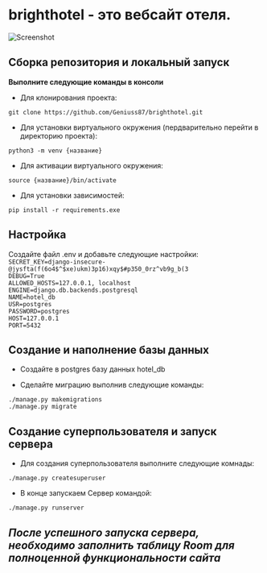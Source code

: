 # brighthotel - это вебсайт отеля.
![Screenshot](https://user-images.githubusercontent.com/116701462/209672451-94193f5c-c09c-4b18-906c-12060c9b3fc8.png)

## Сборка репозитория и локальный запуск
**Выполните следующие команды в консоли**     
- Для клонирования проекта:

`git clone https://github.com/Geniuss87/brighthotel.git`  

- Для установки виртуального окружения (пердварительно перейти в директорию проекта):

`python3 -m venv {название}` 

- Для активации виртуального окружения:

`source {название}/bin/activate`

- Для установки зависимостей:

`pip install -r requirements.exe`

## Настройка
Создайте файл .env и добавьте следующие настройки:   
`SECRET_KEY=django-insecure-@jysfta(f(6o4$^$xe)ukm)3p16)xqy$#p350_0rz^vb9g_b(3`   
`DEBUG=True`   
`ALLOWED_HOSTS=127.0.0.1, localhost`   
`ENGINE=django.db.backends.postgresql`   
`NAME=hotel_db`   
`USR=postgres`   
`PASSWORD=postgres`   
`HOST=127.0.0.1`   
`PORT=5432`   

## Создание и наполнение базы данных
- Создайте в postgres базу данных hotel_db

- Сделайте миграцию выполнив следующие команды:

`./manage.py makemigrations`  
`./manage.py migrate`

## Создание суперпользователя и запуск сервера
- Для создания суперпользователя выполните следующие комнады:

`./manage.py createsuperuser`

- В конце запускаем Сервер командой:

`./manage.py runserver`

## _После успешного запуска сервера, необходимо заполнить таблицу Room для полноценной функциональности сайта_
